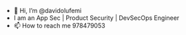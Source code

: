 - 👋 Hi, I’m @davidolufemi
- I am an App Sec | Product Security | DevSecOps Engineer
- 📫 How to reach me 978479053

<!---
davidolufemi/davidolufemi is a ✨ special ✨ repository because its `README.md` (this file) appears on your GitHub profile.
You can click the Preview link to take a look at your changes.
--->
